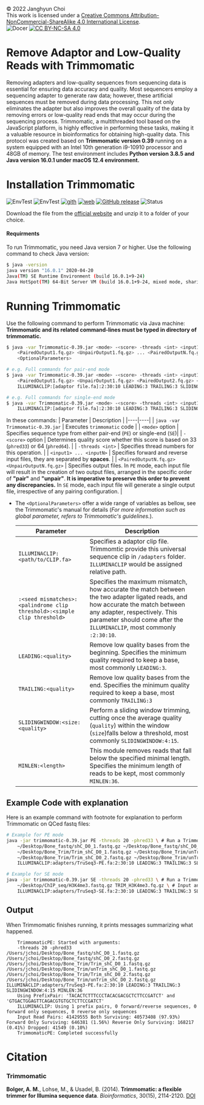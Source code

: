 © 2022 Janghyun Choi<br>This work is licensed under a [Creative Commons Attribution-NonCommercial-ShareAlike 4.0 International License](https://creativecommons.org/licenses/by-nc-sa/4.0/).<br>![Docer](https://img.shields.io/badge/Revised%20version-5%2E15%2E24-green?style=flat&logo=Markdown&colorA=black) [![CC BY-NC-SA 4.0](https://img.shields.io/badge/License-CC%20BY--NC--SA%204.0-green?labelColor=black)](http://creativecommons.org/licenses/by-nc-sa/4.0/)

# Remove Adaptor and Low-Quality Reads with Trimmomatic
Removing adapters and low-quality sequences from sequencing data is essential for ensuring data accuracy and quality. Most sequencers employ a sequencing adapter to generate raw data; however, these artificial sequences must be removed during data processing. This not only eliminates the adapter but also improves the overall quality of the data by removing errors or low-quality read ends that may occur during the sequencing process. Trimmomatic, a multithreaded tool based on the JavaScript platform, is highly effective in performing these tasks, making it a valuable resource in bioinformatics for obtaining high-quality data. This protocol was created based on **Trimmomatic version 0.39** running on a system equipped with an Intel 10th generation i9-10910 processor and 48GB of memory. The test environment includes **Python version 3.8.5 and Java version 16.0.1 under macOS 12.4 environment.**

# Installation Trimmomatic
![EnvTest](https://img.shields.io/badge/macOS-000000?style=flat&logo=apple&logoColor=white) ![EnvTest](https://img.shields.io/badge/Ubuntu-E95420?style=flat&logo=ubuntu&logoColor=white) [![gith](https://img.shields.io/badge/GitHub-181717?style=flat&logo=github&logoColor=white)](https://github.com/usadellab/Trimmomatic) [![web](https://img.shields.io/badge/Official-e34c26?style=flat&logo=html5&logoColor=white)](http://www.usadellab.org/cms/?page=trimmomatic) [![GitHub release](https://img.shields.io/github/v/release/usadellab/Trimmomatic?labelColor=black)](https://github.com/usadellab/Trimmomatic/releases) ![Status](https://img.shields.io/badge/status-stable-DarkSeaGreen?labelColor=black)

Download the file from the [official website](http://www.usadellab.org/cms/?page=trimmomatic) and unzip it to a folder of your choice.

#### Requirments
To run Trimmomatic, you need Java version 7 or higher. Use the following command to check Java version:

```bash
$ java -version
java version "16.0.1" 2020-04-20
Java(TM) SE Runtime Environment (build 16.0.1+9-24)
Java HotSpot(TM) 64-Bit Server VM (build 16.0.1+9-24, mixed mode, sharing)
```

# Running Trimmomatic
Use the following command to perform Trimmomatic via Java machine:
**Trimmomatic and its related command-lines must be typed in directory of trimmomatic.**

```bash
$ java -var Trimmomatic-0.39.jar <mode> -<score> -threads <int> <input1> ... <inputN> \
	<PairedOutput1.fq.gz> <UnpairOutput1.fq.gz> ... <PairedOutputN.fq.gz> <UnpairOutputN.fq.gz> \
	<OptionalParameters>

# e.g. Full commands for pair-end mode
$ java -var Trimmomatic-0.39.jar <mode> -<score> -threads <int> <input1> <input2> \
	<PairedOutput1.fq.gz> <UnpairOutput1.fq.gz> <PairedOutput2.fq.gz> <UnpairOutput2.fq.gz> \
	ILLUMINACLIP:[adaptor file.fa]:2:30:10 LEADING:3 TRAILING:3 SLIDINGWINDOW:4:15 MINLEN:36 

# e.g. Full commands for single-end mode
$ java -var Trimmomatic-0.39.jar <mode> -<score> -threads <int> <input1> <PairedOutput1.fq.gz> \
	ILLUMINACLIP:[adaptor file.fa]:2:30:10 LEADING:3 TRAILING:3 SLIDINGWINDOW:4:15 MINLEN:36 
```
In these commands:
| Parameter | Description |
|----|----|
| `java -var Trimmomatic-0.39.jar` | Executes `trimmomatic` code |
| `<mode>` option | Specifies sequence type from either pair-end (`PE`) or single-end (`SE`)|
| `-<score>` option | Determines quality score whether this score is based on 33 (`phred33`) or 64 (`phred64`). |
| `-threads <int>` | Specifies thread numbers <int> for this operation. |
| `<input1> ... <inputN>` | Specifies forward and reverse input files, they are separated by **spaces**. |
| `<PairedOutputN.fq.gz> <UnpairOutputN.fq.gz>` | Specifies output files. In `PE` mode, each input file will result in the creation of two output files, arranged in the specific order of **"pair"** and **"unpair"**. **It is imperative to preserve this order to prevent any discrepancies.** In `SE` mode, each input file will generate a single output file, irrespective of any pairing configuration. |

- The `<OptionalParameters>` offer a wide range of variables as bellow, see the Trimmomatic's manual for details (<i>For more information such as global parameter, refers to Trimmomatic's guidelines.</i>).

	| Parameter | Description |
	|----|----|
	| `ILLUMINACLIP:<path/to/CLIP.fa>` | Specifies a adaptor clip file. Trimmomtic provide this universal sequence clip in `/adapters` folder. `ILLUMINACLIP` would be assigned relative path. |
	| `:<seed mismatches>:<palindrome clip threshold>:<simple clip threshold>` | Specifies the maximum mismatch, how accurate the match between the two adapter ligated reads, and how accurate the match between any adapter, respectively. This parameter should come after the `ILLUMINACLIP`, most commonly `:2:30:10`. |
	| `LEADING:<quality>` | Remove low quality bases from the beginning. Specifies the minimum quality required to keep a base, most commonly `LEADING:3`.  |
	| `TRAILING:<quality>` | Remove low quality bases from the end. Specifies the minimum quality required to keep a base, most commonly `TRAILING:3` |
	| `SLIDINGWINDOW:<size:<quality>` | Perform a sliding window trimming, cutting once the average quality (`quality`) within the window (`size`)falls below a threshold, most commonly `SLIDINGWINDOW:4:15`. |
	| `MINLEN:<length>` | This module removes reads that fall below the specified minimal length. Specifies the minimum length of reads to be kept, most commonly `MINLEN:36`.  |

## Example Code with explanation
Here is an example command with footnote for explanation to perform Trimmomatic on QCed fastq files:
```bash
# Example for PE mode
java -jar trimmomatic-0.39.jar PE -threads 20 -phred33 \ # Run a Trimmomatic, consist pair-end and base on ASCII 33, using 20 threads.
	~/Desktop/Bone_fastq/shC_D0_1.fastq.gz ~/Desktop/Bone_fastq/shC_D0_2.fastq.gz \ # Speficies forward and reverse input files, respectively.		
	~/Desktop/Bone_Trim/Trim_shC_D0_1.fastq.gz ~/Desktop/Bone_Trim/unTrim_shC_D0_1.fastq.gz \ # Output for forward
	~/Desktop/Bone_Trim/Trim_shC_D0_2.fastq.gz ~/Desktop/Bone_Trim/unTrim_shC_D0_2.fastq.gz \ # Output for reverse
	ILLUMINACLIP:adapters/TruSeq3-PE.fa:2:30:10 LEADING:3 TRAILING:3 SLIDINGWINDOW:4:15 MINLEN:36 # Specify adaptor sequence and global parameters

# Example for SE mode
java -jar trimmomatic-0.39.jar SE -threads 20 -phred33 \ # Run a Trimmomatic with SE mode
	~/Desktop/ChIP_seq/H3K4me3.fastq.gz TRIM_H3K4me3.fq.gz \ # Input and ouput
	ILLUMINACLIP:adapters/TruSeq3-SE.fa:2:30:10 LEADING:3 TRAILING:3 SLIDINGWINDOW:4:15 MINLEN:36 # global parameters
```

## Output
When Trimmomatic finishes running, it prints messages summarizing what happened.
```
	TrimmomaticPE: Started with arguments:
 	-threads 20 -phred33 /Users/jchoi/Desktop/Bone_fastq/shC_D0_1.fastq.gz /Users/jchoi/Desktop/Bone_fastq/shC_D0_2.fastq.gz /Users/jchoi/Desktop/Bone_Trim/Trim_shC_D0_1.fastq.gz /Users/jchoi/Desktop/Bone_Trim/unTrim_shC_D0_1.fastq.gz /Users/jchoi/Desktop/Bone_Trim/Trim_shC_D0_2.fastq.gz /Users/jchoi/Desktop/Bone_Trim/unTrim_shC_D0_2.fastq.gz ILLUMINACLIP:adapters/TruSeq3-PE.fa:2:30:10 LEADING:3 TRAILING:3 SLIDINGWINDOW:4:15 MINLEN:36
	Using PrefixPair: 'TACACTCTTTCCCTACACGACGCTCTTCCGATCT' and 'GTGACTGGAGTTCAGACGTGTGCTCTTCCGATCT'
	ILLUMINACLIP: Using 1 prefix pairs, 0 forward/reverse sequences, 0 forward only sequences, 0 reverse only sequences
	Input Read Pairs: 41429555 Both Surviving: 40573408 (97.93%) Forward Only Surviving: 646381 (1.56%) Reverse Only Surviving: 168217 (0.41%) Dropped: 41549 (0.10%)
	TrimmomaticPE: Completed successfully
```

# Citation
### Trimmomatic
**Bolger, A. M.**, Lohse, M., & Usadel, B. (2014). **Trimmomatic: a flexible trimmer for Illumina sequence data**. *Bioinformatics*, 30(15), 2114-2120. [DOI](https://doi.org/10.1093/bioinformatics/btu170)